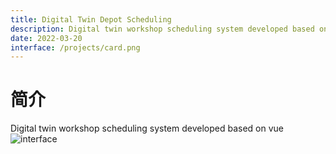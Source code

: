 ```yaml
---
title: Digital Twin Depot Scheduling
description: Digital twin workshop scheduling system developed based on vue
date: 2022-03-20
interface: /projects/card.png
---
```

# 简介

Digital twin workshop scheduling system developed based on vue
![interface](/projects/card.png)
